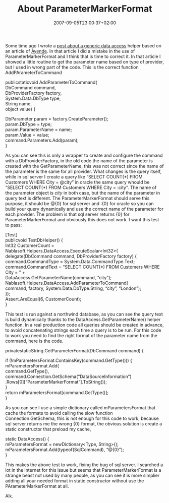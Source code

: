 ﻿---
title: "About ParameterMarkerFormat"
description: ""
date: 2007-09-05T23:00:37+02:00
draft: false
tags: [Sql Server]
categories: [Sql Server]
---
Some time ago I wrote a [post about a generic data access](http://www.nablasoft.com/Alkampfer/?p=62) helper based on an article of [Ayende](http://www.ayende.com). In that article I did a mistake in the use of ParameterMarkerFormat and I think that is time to correct it. In that article I showed a little routine to get the parameter name based on type of provider, but I used in wrong part of the code. This is the correct function AddPArameterToCommand

publicstaticvoid  AddParameterToCommand(  
DbCommand  command,  
DbProviderFactory  factory,  
  System.Data.DbType  type,  
String  name,  
object  value)  {  
  
DbParameter  param  =  factory.CreateParameter();  
  param.DbType  =  type;  
  param.ParameterName  =  name;  
  param.Value  =  value;  
  command.Parameters.Add(param);  
}

As you can see this is only a wrapper to create and configure the command with a DbProviderFactory, in the old code the name of the parameter is created with the GetParameterName, this was not correct since the name of the parameter is the same for all provider. What changes is the query itself, while in sql server I create a query like “SELECT COUNT(\*) FROM Customers WHERE City =  @city” in oracle the same query whould be “SELECT COUNT(\*) FROM Customers WHERE City =  :city”. The name of the parameter object is *city* in both case, but the name of the parameter in query text is different. The ParameterMarkerFormat should serve this purpose, it should be @{0} for sql server and :{0} for oracle so you can build your query dynamically and use the correct name of the parameter for each provider. The problem is that sql server returns {0} for ParameterMarkerFormat and obviously this does not work. I want this test to pass:

[Test]  
publicvoid  TestDbHelper()  {  
Int32  CustomerCount  =  Nablasoft.Helpers.DataAccess.ExecuteScalar&lt;Int32&gt;(  
delegate(DbCommand  command,  DbProviderFactory  factory)  {  
              command.CommandType  =  System.Data.CommandType.Text;  
              command.CommandText  =  “SELECT  COUNT(\*)  FROM  Customers  WHERE  City  =  “  +  
DataAccess.GetParameterName(command,  “city”);  
              Nablasoft.Helpers.DataAccess.AddParameterToCommand(  
                    command,  factory,  System.Data.DbType.String,  “city”,  “London”);  
        });  
Assert.AreEqual(6,  CustomerCount);  
}

This test is run against a northwind database, as you can see the query text is build dynamically thanks to the DataAccess.GetParameterName() helper function. In a real production code all queries should be created in advance, to avoid concatenating strings each time a query is to be run. For this code to work you need to find the right format of the parameter name from the command, here is the code.

privatestaticString  GetParameterFormat(DbCommand  command)  {  
  
if  (!mParametersFormat.ContainsKey(command.GetType()))  {  
        mParametersFormat.Add(  
              command.GetType(),  
              command.Connection.GetSchema(“DataSourceInformation”)  
                   .Rows[0][“ParameterMarkerFormat”].ToString());  
  }  
return  mParametersFormat[command.GetType()];  
}

As you can see I use a simple dictionary called mParametersFormat that cache the formats to avoid calling the slow function Connection.GetSchema, this is not enough for this code to work, because sql server returns me the wrong {0} format, the obvious solution is create a static constructor that preload my cache,

static  DataAccess()  {  
  mParametersFormat  =  newDictionary&lt;Type,  String&gt;();  
  mParametersFormat.Add(typeof(SqlCommand),  “@{0}”);  
}

This makes the above test to work, fixing the bug of sql server. I searched a lot in the internet for this issue but seems that ParameterMarkerFormat is a strange beast not used by many people, as you can see it is more simplier adding all your needed format in static constructor without use the PArameterMarkerFormat at all.

Alk.
